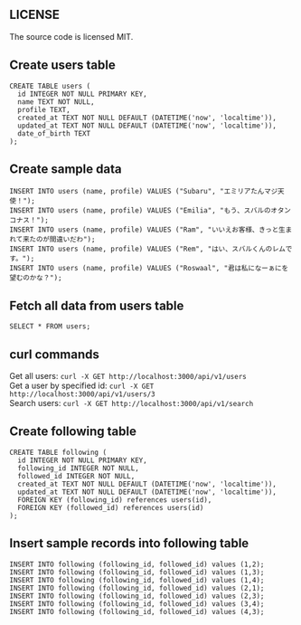 ## LICENSE
The source code is licensed MIT.

## Create users table
```
CREATE TABLE users (  
  id INTEGER NOT NULL PRIMARY KEY, 
  name TEXT NOT NULL, 
  profile TEXT, 
  created_at TEXT NOT NULL DEFAULT (DATETIME('now', 'localtime')), 
  updated_at TEXT NOT NULL DEFAULT (DATETIME('now', 'localtime')), 
  date_of_birth TEXT
);
```

## Create sample data
`INSERT INTO users (name, profile) VALUES ("Subaru", "エミリアたんマジ天使！");`  
`INSERT INTO users (name, profile) VALUES ("Emilia", "もう、スバルのオタンコナス！");`  
`INSERT INTO users (name, profile) VALUES ("Ram", "いいえお客様、きっと生まれて来たのが間違いだわ");`  
`INSERT INTO users (name, profile) VALUES ("Rem", "はい、スバルくんのレムです。");`  
`INSERT INTO users (name, profile) VALUES ("Roswaal", "君は私になーぁにを望むのかな？");`  

## Fetch all data from users table
`SELECT * FROM users;`

## curl commands
Get all users: `curl -X GET http://localhost:3000/api/v1/users`  
Get a user by specified id: `curl -X GET http://localhost:3000/api/v1/users/3`  
Search users: `curl -X GET http://localhost:3000/api/v1/search`  

## Create following table
```
CREATE TABLE following (
  id INTEGER NOT NULL PRIMARY KEY,  
  following_id INTEGER NOT NULL,
  followed_id INTEGER NOT NULL,
  created_at TEXT NOT NULL DEFAULT (DATETIME('now', 'localtime')), 
  updated_at TEXT NOT NULL DEFAULT (DATETIME('now', 'localtime')),
  FOREIGN KEY (following_id) references users(id),
  FOREIGN KEY (followed_id) references users(id)
);
```

## Insert sample records into following table
```
INSERT INTO following (following_id, followed_id) values (1,2);
INSERT INTO following (following_id, followed_id) values (1,3);
INSERT INTO following (following_id, followed_id) values (1,4);
INSERT INTO following (following_id, followed_id) values (2,1);
INSERT INTO following (following_id, followed_id) values (2,3);
INSERT INTO following (following_id, followed_id) values (3,4);
INSERT INTO following (following_id, followed_id) values (4,3);
```